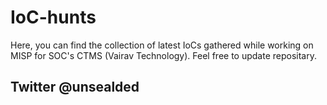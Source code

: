 # IoC-hunts

Here, you can find the collection of latest IoCs gathered while working on MISP for SOC's CTMS (Vairav Technology). 
Feel free to update repositary.





Twitter @unsealded
--------------------------------
